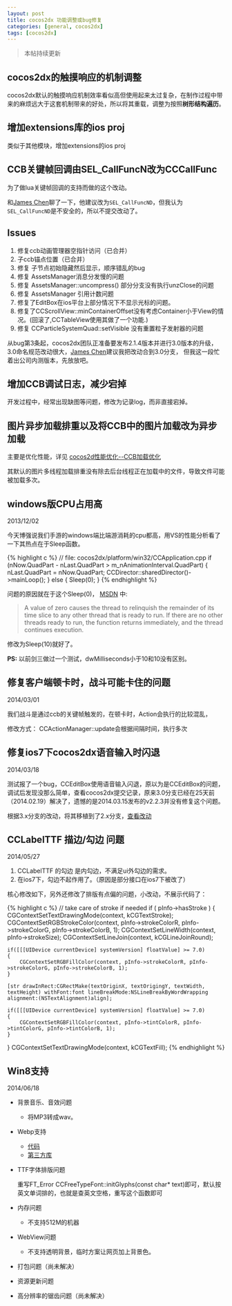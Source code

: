 ```yaml
---
layout: post
title: cocos2dx 功能调整或bug修复
categories: [general, cocos2dx]
tags: [cocos2dx]
---
```


> 本帖持续更新

## cocos2dx的触摸响应的机制调整 ##

cocos2dx默认的触摸响应机制效率看似高但使用起来太过复杂，在制作过程中带来的麻烦远大于这套机制带来的好处，所以将其重载，调整为按照**树形结构遍历**。

## 增加extensions库的ios proj ##

类似于其他模块，增加extensions的ios proj

## CCB关键帧回调由SEL_CallFuncN改为CCCallFunc ##

为了做lua关键帧回调的支持而做的这个改动。

和[James Chen]聊了一下，他建议改为`SEL_CallFuncND`，但我认为`SEL_CallFuncND`是不安全的，所以不提交改动了。

## Issues ##
1. 修复ccb动画管理器空指针访问（已合并）
1. 子ccb锚点位置（已合并）
1. 修复 子节点初始隐藏然后显示，顺序错乱的bug
1. 修复 AssetsManager消息分发慢的问题
1. 修复 AssetsManager::uncompress() 部分分支没有执行unzClose的问题
1. 修复 AssetsManager 引用计数问题
1. 修复了EditBox在ios平台上部分情况下不显示光标的问题。
1. 修复了CCScrollView::minContainerOffset没有考虑Container小于View的情况。(回滚了,CCTableView使用其做了一个功能.)
1. 修复 CCParticleSystemQuad::setVisible 没有重置粒子发射器的问题

从bug第3条起，cocos2dx团队正准备要发布2.1.4版本并进行3.0版本的升级，
3.0命名规范改动很大，[James Chen]建议我把改动合到3.0分支，
但我这一段忙着出公司内测版本，先放放吧。

## 增加CCB调试日志，减少宕掉 ##
开发过程中，经常出现缺图等问题，修改为记录log，而非直接宕掉。

## 图片异步加载排重以及将CCB中的图片加载改为异步加载 ##
主要是优化性能，详见 [cocos2d性能优化--CCB加载优化](../2013-05-08-cocos2dx_changes/)

其默认的图片多线程加载排重没有除去后台线程正在加载中的文件，导致文件可能被加载多次。

## windows版CPU占用高 ##
2013/12/02

今天博强说我们手游的windows端比端游消耗的cpu都高，用VS的性能分析看了一下其热点在于Sleep函数。

{% highlight c %}
    // file: cocos2dx/platform/win32/CCApplication.cpp
    if (nNow.QuadPart - nLast.QuadPart > m_nAnimationInterval.QuadPart)
    {
        nLast.QuadPart = nNow.QuadPart;
        CCDirector::sharedDirector()->mainLoop();
    }
    else
    {
        Sleep(0); 
    }
{% endhighlight %}

问题的原因就在于这个Sleep(0)， [MSDN](http://msdn.microsoft.com/en-us/library/windows/desktop/ms686298\(v=vs.85\).aspx) 中:

> A value of zero causes the thread to relinquish the remainder of its
> time slice to any other thread that is ready to run. If there are no
> other threads ready to run, the function returns immediately, and the
> thread continues execution.

修改为Sleep(10)就好了。

**PS:** 以前剑三做过一个测试，dwMilliseconds小于10和10没有区别。

## 修复客户端顿卡时，战斗可能卡住的问题 ##
2014/03/01

我们战斗是通过ccb的关键帧触发的，在顿卡时，Action会执行的比较混乱，

修改方式：
CCActionManager::update会根据间隔时间，执行多次

## 修复ios7下cocos2dx语音输入时闪退 ##
2014/03/18

测试报了一个bug，CCEditBox使用语音输入闪退，原以为是CCEditBox的问题，调试后发现没那么简单，查看cocos2dx提交记录，原来3.0分支已经在25天前（2014.02.19）解决了，遗憾的是2014.03.15发布的v2.2.3并没有修复这个问题。

根据3.x分支的改动，将其移植到了2.x分支，[查看改动](https://github.com/cocos2d/cocos2d-x/pull/5861/files)

## CCLabelTTF 描边/勾边 问题 ##
2014/05/27

1. CCLabelTTF 的勾边 是内勾边，不满足ui外勾边的需求。 
1. 在ios7下，勾边不起作用了。（原因是部分接口在ios7下被改了）

核心修改如下，另外还修改了排版有点偏的问题，小改动，不展示代码了：

{% highlight c %}
// take care of stroke if needed
if ( pInfo->hasStroke )
{
    CGContextSetTextDrawingMode(context, kCGTextStroke);
    CGContextSetRGBStrokeColor(context, pInfo->strokeColorR, pInfo->strokeColorG, pInfo->strokeColorB, 1);
    CGContextSetLineWidth(context, pInfo->strokeSize);
    CGContextSetLineJoin(context, kCGLineJoinRound);
    
    if([[[UIDevice currentDevice] systemVersion] floatValue] >= 7.0)
    {
        CGContextSetRGBFillColor(context, pInfo->strokeColorR, pInfo->strokeColorG, pInfo->strokeColorB, 1);
    }
    
    [str drawInRect:CGRectMake(textOriginX, textOrigingY, textWidth, textHeight) withFont:font lineBreakMode:NSLineBreakByWordWrapping alignment:(NSTextAlignment)align];
    
    if([[[UIDevice currentDevice] systemVersion] floatValue] >= 7.0)
    {
        CGContextSetRGBFillColor(context, pInfo->tintColorR, pInfo->tintColorG, pInfo->tintColorB, 1);
    }
}
CGContextSetTextDrawingMode(context, kCGTextFill);
{% endhighlight %}

## Win8支持 ##
2014/06/18

- 背景音乐、音效问题
    - 将MP3转成wav。
 
- Webp支持 
    - [代码](https://github.com/cocos2d/cocos2d-x/pull/7124/files)  
    - [第三方库](https://github.com/cocos2d/cocos2d-x-3rd-party-libs-bin/pull/11/files)

- TTF字体排版问题
   
    重写FT_Error CCFreeTypeFont::initGlyphs(const char* text)即可，默认按英文单词排的，也就是查英文空格，重写这个函数即可
    
- 内存问题
    - 不支持512M的机器
    
- WebView问题
    - 不支持透明背景，临时方案让网页加上背景色。
- 打包问题（尚未解决）
- 资源更新问题
- 高分辨率的锯齿问题（尚未解决）


[James Chen]: https://github.com/dumganhar





